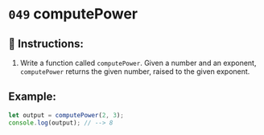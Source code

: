 # `049` computePower

## 📝 Instructions:

1. Write a function called `computePower`. Given a number and an exponent, `computePower` returns the given number, raised to the given exponent. 

## Example:

```Javascript
let output = computePower(2, 3);
console.log(output); // --> 8
```
